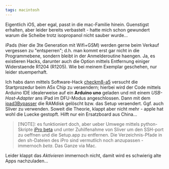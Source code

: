 ```yaml
---
tags: macintosh
---
```

Eigentlich iOS, aber egal, passt in die mac-Familie hinein. Guenstigst erhalten, aber leider bereits verbastelt - hatte mich schon gewundert warum die Scheibe trotz isopropanol nicht sauber wurde...

iPads (hier die 3te Generation mit Wifi+GSM) werden gerne beim Verkauf vergessen zu "entsperren"; d.h. man kommt erst gar nicht in die Programmebene, sondern bleibt in der Anmelderoutine haengen. Ja, es existieren Hacks, darunter auch die Option mittels Entfernung einiger Widerstaende R1204 (R1205). Wie bei meinem Exemplar geschehen, nur leider stuemperhaft.

Ich habs dann mittels Software-Hack [checkm8-a5](https://github.com/synackuk/checkm8-a5) versucht die Startprozedur beim A5x Chip zu veraendern; hierbei wird der Code mittels Arduino IDE idealerweise auf ein **Arduino uno** geladen und mit einem *USB-Host-Adapter* ans iPad im DFU-Modus angeschlossen. Dann mit dem [ipad3Bypasser](https://alwaysappleftd.com/downloads.html) die RAMdisk gelöscht bzw. das Setup veraendert. Ggf. auch Sliver zu verwenden. Soweit die Theorie, klappt aber nicht mehr - apple hat wohl die Luecke gestopft. Hilft nur ein Ersatzboard aus China...

> [!NOTE]:
> es funktioniert doch, aber ueber Umwege mittels python-Skripte [iPro beta](https://alwaysappleftd.com/ipro_beta_program.html) und unter Zuhilfenahme von Sliver um den SSH-port zu oeffnen und die Setup.app zu entfernen. Die Verzeichnis-Pfade in den sh-Dateien des iPro sind vermutlich noch anzupassen - immernoch *beta*. Das Ganze via Mac.

Leider klappt das *Aktivieren* immernoch nicht, damit wird es schwierig alte Apps nachzuladen...
